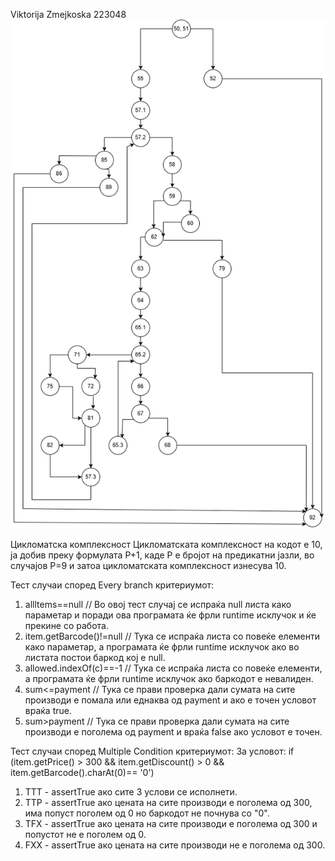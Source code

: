 Viktorija Zmejkoska 223048
![Alt text]( https://github.com/vikizmejkoska/SI_2024_lab2_223048/blob/master/Diagram.drawio.png?raw=true)

Цикломатска комплексност
 Цикломатската комплексност на кодот е 10, ја добив преку формулата P+1, каде P е бројот на предикатни јазли, во случајoв P=9 и затоа цикломатската комплексност изнесува 10.

Тест случаи според Every branch критериумот:
 1. allltems==null // Во овој тест случај се испраќа null листа како параметар и поради ова програмата ќе фрли runtime исклучок и ќе прекине со работа.
 2. item.getBarcode()!=null // Тука се испраќа листа со повеќе елементи како параметар, а програмата ќе фрли runtime исклучок ако во листата постои баркод кој е null.
 3. allowed.indexOf(c)==-1 // Тука се испраќа листа со повеќе елементи, а програмата ќе фрли runtime исклучок ако баркодот е невалиден.
 4. sum<=payment // Тука се прави проверка дали сумата на сите производи е помала или еднаква од payment и ако е точен условот враќа true.
 5. sum>payment // Тука се прави проверка дали сумата на сите производи е поголема од payment и враќа false ако условот е точен.

Тест случаи според Multiple Condition критериумот:
 За условот: if (item.getPrice() > 300 && item.getDiscount() > 0 && item.getBarcode().charAt(0)== '0')
 1. ТТТ - assertTrue ако сите 3 услови се исполнети.
 2. ТТР - assertTrue ако цената на сите производи е поголема од 300, има попуст поголем од 0 но баркодот не почнува со "0". 
 3. TFX - assertTrue ако цената на сите производи е поголема од 300 и попустот не е поголем од 0. 
 4. FXX - assertTrue ако цената на сите производи не е поголема од 300.
   
